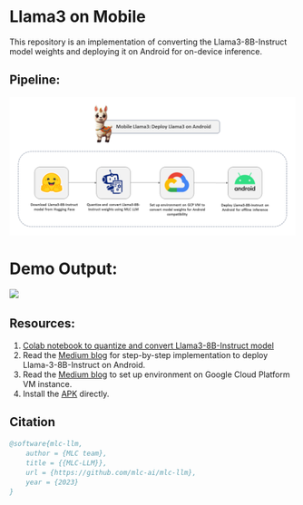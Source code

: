 # Llama3 on Mobile
This repository is an implementation of converting the Llama3-8B-Instruct model weights and deploying it on Android for on-device inference.

## Pipeline:
<img src="https://github.com/NSTiwari/Llama3-on-Mobile/blob/main/mobile-llama3-pipeline.png"/>

# Demo Output:
<img src="https://github.com/NSTiwari/Llama3-on-Mobile/blob/main/mobilellama3.gif"/>

## Resources:

1. [Colab notebook to quantize and convert Llama3-8B-Instruct model](https://github.com/NSTiwari/Llama3-on-Mobile/blob/main/Llama3_on_Mobile.ipynb)
2. Read the [Medium blog]() for step-by-step implementation to deploy Llama-3-8B-Instruct on Android.
3. Read the [Medium blog]() to set up environment on Google Cloud Platform VM instance.
4. Install the [APK]() directly.


## Citation

```bibtex
@software{mlc-llm,
    author = {MLC team},
    title = {{MLC-LLM}},
    url = {https://github.com/mlc-ai/mlc-llm},
    year = {2023}
}
```
